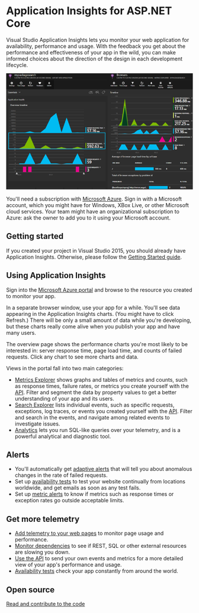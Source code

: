 <properties 
	pageTitle="Application Insights for ASP.NET Core" 
	description="Monitor web applications for availability, performance and usage." 
	services="application-insights" 
    documentationCenter=".net"
	authors="alancameronwills" 
	manager="douge"/>

<tags 
	ms.service="application-insights" 
	ms.workload="tbd" 
	ms.tgt_pltfrm="ibiza" 
	ms.devlang="na" 
	ms.topic="article" 
	ms.date="05/18/2016" 
	ms.author="awills"/>

# Application Insights for ASP.NET Core

Visual Studio Application Insights lets you monitor your web application for availability, performance and usage. With the feedback you get about the performance and effectiveness of your app in the wild, you can make informed choices about the direction of the design in each development lifecycle.

![Example](./media/app-insights-asp-net-five/sample.png)

You'll need a subscription with [Microsoft Azure](http://azure.com). Sign in with a Microsoft account, which you might have for Windows, XBox Live, or other Microsoft cloud services. Your team might have an organizational subscription to Azure: ask the owner to add you to it using your Microsoft account.


## Getting started

If you created your project in Visual Studio 2015, you should already have Application Insights. Otherwise, please follow the [Getting Started guide](https://github.com/Microsoft/ApplicationInsights-aspnetcore/wiki/Getting-Started).

## Using Application Insights

Sign into the [Microsoft Azure portal](https://portal.azure.com) and browse to the resource you created to monitor your app.

In a separate browser window, use your app for a while. You'll see data appearing in the Application Insights charts. (You might have to click Refresh.) There will be only a small amount of data while you're developing, but these charts really come alive when you publish your app and have many users. 

The overview page shows the performance charts you're most likely to be interested in: server response time,  page load time, and counts of failed requests. Click any chart to see more charts and data.

Views in the portal fall into two main categories:

* [Metrics Explorer](app-insights-metrics-explorer.md) shows graphs and tables of metrics and counts, such as response times, failure rates, or metrics you create yourself with the [API](app-insights-api-custom-events-metrics.md). Filter and segment the data by property values to get a better understanding of your app and its users.
* [Search Explorer](app-insights-diagnostic-search.md) lists individual events, such as specific requests, exceptions, log traces, or events you created yourself with the [API](app-insights-api-custom-events-metrics.md). Filter and search in the events, and navigate among related events to investigate issues.
* [Analytics](app-insights-analytics.md) lets you run SQL-like queries over your telemetry, and is a powerful analytical and diagnostic tool.

## Alerts

* You'll automatically get [adaptive alerts](app-insights-nrt-proactive-diagnostics.md) that will tell you about anomalous changes in the rate of failed requests.
* Set up [availability tests](app-insights-monitor-web-app-availability.md) to test your website continually from locations worldwide, and get emails as soon as any test fails.
* Set up [metric alerts](app-insights-monitor-web-app-availability.md) to know if metrics such as response times or exception rates go outside acceptable limits.

## Get more telemetry

* [Add telemetry to your web pages](app-insights-javascript.md) to monitor page usage and performance.
* [Monitor dependencies](app-insights-dependencies.md) to see if REST, SQL or other external resources are slowing you down.
* [Use the API](app-insights-api-custom-events-metrics.md) to send your own events and metrics for a more detailed view of your app's performance and usage.
* [Availability tests](app-insights-monitor-web-app-availability.md) check your app constantly from around the world. 


## Open source

[Read and contribute to the code](https://github.com/Microsoft/ApplicationInsights-aspnetcore#recent-updates)

